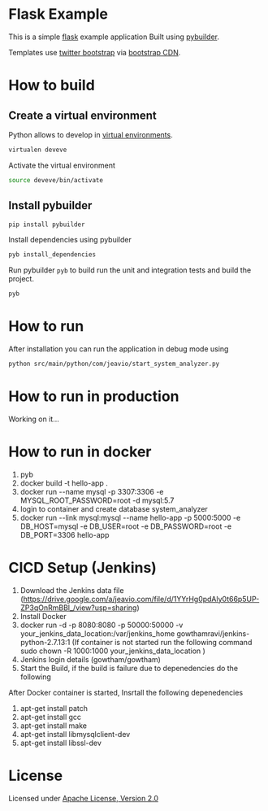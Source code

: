 # Flask Example 

This is a simple [flask](http://flask.pocoo.org/) example application Built using [pybuilder](http://pybuilder.github.com).

Templates use [twitter bootstrap](http://twitter.github.com/bootstrap/) via [bootstrap CDN](http://bootstrapcdn.com).

# How to build

## Create a virtual environment

Python allows to develop in [virtual environments](http://pypi.python.org/pypi/virtualenv).

```bash
virtualen deveve
```

Activate the virtual environment

```bash
source deveve/bin/activate
```

## Install pybuilder

```bash
pip install pybuilder
```

 Install dependencies using pybuilder
```bash
pyb install_dependencies
```

Run pybuilder `pyb` to build run the unit and integration tests and build the project.
```bash
pyb
```

# How to run

After installation you can run the application in debug mode using
```bash
python src/main/python/com/jeavio/start_system_analyzer.py
```

# How to run in production
Working on it...

# How to run in docker
1) pyb
2) docker build -t hello-app .
3) docker run --name mysql -p 3307:3306 -e MYSQL_ROOT_PASSWORD=root -d mysql:5.7
4) login to container and create database system_analyzer
5) docker run --link mysql:mysql --name hello-app -p 5000:5000 -e DB_HOST=mysql -e DB_USER=root -e DB_PASSWORD=root -e DB_PORT=3306 hello-app

# CICD Setup (Jenkins)
1) Download the Jenkins data file (https://drive.google.com/a/jeavio.com/file/d/1YYrHg0pdAly0t66p5UP-ZP3qOnRmBBl_/view?usp=sharing)
2) Install Docker
3) docker run -d -p 8080:8080 -p 50000:50000 -v your_jenkins_data_location:/var/jenkins_home gowthamravi/jenkins-python-2.7.13:1 (If container is not started run the following command sudo chown -R 1000:1000 your_jenkins_data_location )
4) Jenkins login details (gowtham/gowtham)
5) Start the Build, if the build is failure due to depenedencies do the following

After Docker container is started, Insrtall the following depenedencies

1) apt-get install patch
2) apt-get install gcc
3) apt-get install make
4) apt-get install libmysqlclient-dev
5) apt-get install libssl-dev

# License

Licensed under [Apache License, Version 2.0](http://www.apache.org/licenses/LICENSE-2.0.html)
